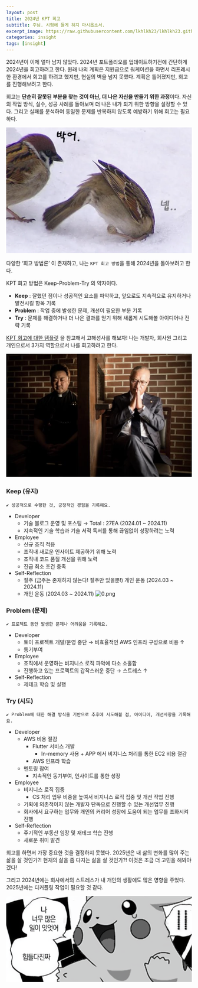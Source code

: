 ```yaml
---
layout: post
title: 2024년 KPT 회고
subtitle: 주님. 시험에 들게 하지 마시옵소서.
excerpt_image: https://raw.githubusercontent.com/lkhlkh23/lkhlkh23.github.io/master/images/2024-12-08/banner.png
categories: insight
tags: [insight]
---
```

2024년이 이제 얼마 남지 않았다. 2024년 포트폴리오를 업데이트하기전에 간단하게 2024년을 회고하려고 한다. 원래 나의 계획은 지원금으로 워케이션을 하면서 리프레시한 환경에서 회고를 하려고 했지만, 현실의 벽을 넘지 못했다. 계획은 틀어졌지만, 회고를 진행해보려고 한다.

회고는 **단순히 잘못된 부분을 찾는 것이 아닌, 더 나은 자신을 만들기 위한 과정**이다. 자신의 작업 방식, 실수, 성공 사례를 돌아보며 더 나은 내가 되기 위한 방향을 설정할 수 있다. 그리고 실패를 분석하여 동일한 문제를 반복하지 않도록 예방하기 위해 회고는 필요하다.

![0.png](https://raw.githubusercontent.com/lkhlkh23/lkhlkh23.github.io/master/images/2024-12-08/0.png)

다양한 ‘회고 방법론’ 이 존재하고, 나는 `KPT 회고 방법`을 통해 2024년을 돌아보려고 한다.

KPT 회고 방법은 Keep-Problem-Try 의 약자이다.

- **Keep** : 잘했던 점이나 성공적인 요소를 파악하고, 앞으로도 지속적으로 유지하거나 발전시킬 항목 기록
- **Problem** : 작업 중에 발생한 문제, 개선이 필요한 부분 기록
- **Try** : 문제를 해결하거나 더 나은 결과를 얻기 위해 새롭게 시도해볼 아이디어나 전략 기록

[KPT 회고에 대한 템플릿](https://www.notion.so/d4050b5698954029a9cea115f05b8b67?pvs=21) 을 참고해서 고해성사를 해보자! 나는 개발자, 회사원 그리고 개인으로서 3가지 역할으로서 나를 회고하려고 한다.

![1.png](https://raw.githubusercontent.com/lkhlkh23/lkhlkh23.github.io/master/images/2024-12-08/1.png)

### Keep (유지)
```
✔️ 성공적으로 수행한 것, 긍정적인 경험을 기록해요.
```
- Developer
   - 기술 블로그 운영 및 포스팅 → Total : 27EA (2024.01 ~ 2024.11)
   - 지속적인 기술 학습과 기술 서적 독서를 통해 끊임없이 성장하려는 노력
 - Employee
   - 신규 조직 적응
   - 조직내 새로운 인사이트 제공하기 위해 노력
   - 조직내 코드 품질 개선을 위해 노력
   - 진급 최소 조건 충족
 - Self-Reflection
   - 절주 (금주는 존재하지 않는다! 절주만 있을뿐!) 개인 운동 (2024.03 ~ 2024.11)
   - 개인 운동 (2024.03 ~ 2024.11)
   ![0.png](https://raw.githubusercontent.com/lkhlkh23/lkhlkh23.github.io/master/images/2024-12-08/3.png)

### Problem (문제)
```
✔️ 프로젝트 동안 발생한 문제나 어려움을 기록해요.
```
- Developer
  - 토이 프로젝트 개발/운영 중단 → 비효율적인 AWS 인프라 구성으로 비용 ↑
  - 동기부여
- Employee
  - 조직에서 운영하는 비지니스 로직 파악에 다소 소홀함
  - 진행하고 있는 프로젝트의 갑작스러운 중단 → 스트레스 ↑
- Self-Reflection
  - 제테크 학습 및 실행

### Try (시도)
```
✔️ Problem에 대한 해결 방식을 기반으로 추후에 시도해볼 점, 아이디어, 개선사항을 기록해요.
```
- Developer
  - AWS 비용 절감
    - Flutter 서비스 개발
      - In-memory 사용 + APP 에서 비지니스 처리를 통한 EC2 비용 절감
    - AWS 인프라 학습
  - 멘토링 참여
    - 지속적인 동기부여, 인사이트를 통한 성장
- Employee
  - 비지니스 로직 집중
    - CS 처리 업무 비중을 높여서 비지니스 로직 집중 및 개선 작업 진행
  - 기획에 의존적이지 않는 개발자 단독으로 진행할 수 있는 개선업무 진행
  - 회사에서 요구하는 업무와 개인의 커리어 성장에 도움이 되는 업무를 조화시켜 진행
- Self-Reflection
  - 주기적인 부동산 임장 및 재테크 학습 진행
  - 새로운 취미 발견

회고를 하면서 가장 중요한 것을 결정하지 못했다. 2025년은 내 삶의 변화를 많이 주는 삶을 살 것인가?! 현재의 삶을 좀 다지는 삶을 살 것인가?! 이것은 조금 더 고민을 해봐야겠다!

그리고 2024년에는 회사에서의 스트레스가 내 개인의 생활에도 많은 영향을 주었다. 2025년에는 디커플링 작업이 필요할 것 같다.

![2.png](https://raw.githubusercontent.com/lkhlkh23/lkhlkh23.github.io/master/images/2024-12-08/2.png)
